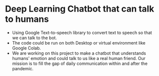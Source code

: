 # Deep Learning Chatbot that can talk to humans
* Using Google Text-to-speech library to convert text to speech so that we can talk to the bot.
* The code could be run on both Desktop or virtual environment like Google Colab.
* We are working on this project to make a chatbot that understands humans' emotion and could talk to us like a real human friend. Our mission is to fill the gap of daily communication within and after the pandemic.